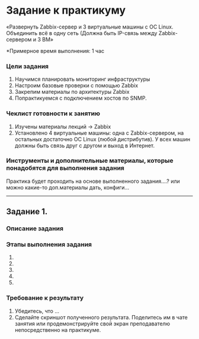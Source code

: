 # Задание к практикуму



«Развернуть Zabbix-сервер и 3 виртуальные машины с ОС Linux. Объединить всё в одну сеть (Должна быть IP-связь между Zabbix-сервером и 3 ВМ»

 
*Примерное время выполнения: 1 час

### Цели задания

1. Научимся планировать мониторинг инфраструктуры
2. Настроим базовые проверки с помощью Zabbix
3. Закрепим материалы по архитектуры Zabbix
4. Попрактикуемся с подключением хостов по SNMP.

### Чеклист готовности к занятию

1. Изучены материалы лекций -> Zabbix
2. Установлено 4 виртуальные машины: одна с Zabbix-сервером, на остальных достаточно ОС Linux (любой дистрибутив). У всех машин должны быть связь друг с другом и выход в Интернет.

### Инструменты и дополнительные материалы, которые понадобятся для выполнения задания

Практика будет проходить на основе выполненного задания....?
или можно какие-то доп.материалы дать, конфиги...

---

## Задание 1. 

### Описание задания

### Этапы выполнения задания

1. 
2. 
3. 
4. 
5. 

### Требование к результату

1. Убедитесь, что ...
2. Сделайте скриншот полученного результата. Поделитесь им в чате занятия или продемонстрируйте свой экран преподавателю непосредственно на практикуме.

 



